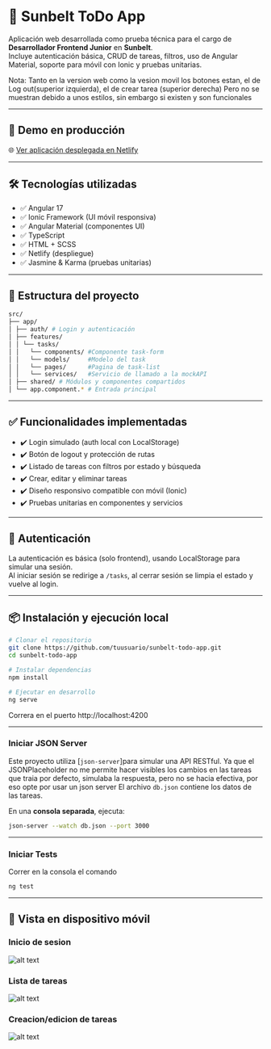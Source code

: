 # 📝 Sunbelt ToDo App

Aplicación web desarrollada como prueba técnica para el cargo de **Desarrollador Frontend Junior** en **Sunbelt**.  
Incluye autenticación básica, CRUD de tareas, filtros, uso de Angular Material, soporte para móvil con Ionic y pruebas unitarias.

Nota: Tanto en la version web como la vesion movil los botones estan, el de Log out(superior izquierda), el de crear tarea (superior derecha)
Pero no se muestran debido a unos estilos, sin embargo si existen y son funcionales

---

## 🚀 Demo en producción

🌐 [Ver aplicación desplegada en Netlify](https://apptodosunbelt.netlify.app/)

---

## 🛠️ Tecnologías utilizadas

- ✅ Angular 17
- ✅ Ionic Framework (UI móvil responsiva)
- ✅ Angular Material (componentes UI)
- ✅ TypeScript
- ✅ HTML + SCSS
- ✅ Netlify (despliegue)
- ✅ Jasmine & Karma (pruebas unitarias)

---

## 📂 Estructura del proyecto
```bash
src/
├── app/
│ ├── auth/ # Login y autenticación
│ ├── features/
│ │ └── tasks/
│ │   └── components/ #Componente task-form 
│ │   └── models/     #Modelo del task
│ │   └── pages/      #Pagina de task-list
│ │   └── services/   #Servicio de llamado a la mockAPI  
│ ├── shared/ # Módulos y componentes compartidos
│ └── app.component.* # Entrada principal
```

---

## ✅ Funcionalidades implementadas

- ✔️ Login simulado (auth local con LocalStorage)
- ✔️ Botón de logout y protección de rutas
- ✔️ Listado de tareas con filtros por estado y búsqueda
- ✔️ Crear, editar y eliminar tareas
- ✔️ Diseño responsivo compatible con móvil (Ionic)
- ✔️ Pruebas unitarias en componentes y servicios

---

## 🔐 Autenticación

La autenticación es básica (solo frontend), usando LocalStorage para simular una sesión.  
Al iniciar sesión se redirige a `/tasks`, al cerrar sesión se limpia el estado y vuelve al login.

---

## 📦 Instalación y ejecución local

```bash
# Clonar el repositorio
git clone https://github.com/tuusuario/sunbelt-todo-app.git
cd sunbelt-todo-app

# Instalar dependencias
npm install

# Ejecutar en desarrollo
ng serve
```
Correra en el puerto http://localhost:4200

---

###  Iniciar JSON Server

Este proyecto utiliza [`json-server`]para simular una API RESTful. Ya que el JSONPlaceholder no me permite hacer visibles los cambios en las tareas que traia por defecto, simulaba la respuesta, pero no se hacia efectiva, por eso opte por usar un json server 
El archivo `db.json` contiene los datos de las tareas.

En una **consola separada**, ejecuta:

```bash
json-server --watch db.json --port 3000
```
---

###  Iniciar Tests
Correr en la consola el comando 

```bash
ng test
```
---
## 📱 Vista en dispositivo móvil

### Inicio de sesion

![alt text](image.png)

### Lista de tareas

![alt text](image-1.png)

### Creacion/edicion de tareas

![alt text](image-2.png)
